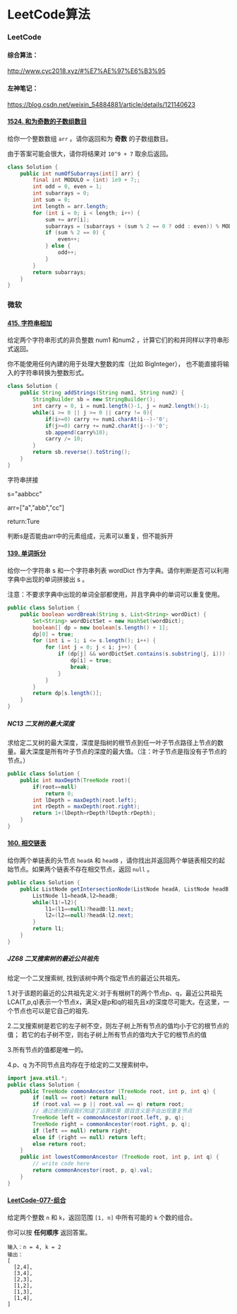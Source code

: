 # LeetCode算法

### LeetCode

#### 综合算法：

http://www.cyc2018.xyz/#%E7%AE%97%E6%B3%95

#### 左神笔记：

https://blog.csdn.net/weixin_54884881/article/details/121140623

#### [1524. 和为奇数的子数组数目](https://leetcode-cn.com/problems/number-of-sub-arrays-with-odd-sum/)

给你一个整数数组 `arr` 。请你返回和为 **奇数** 的子数组数目。

由于答案可能会很大，请你将结果对 `10^9 + 7` 取余后返回。

```java
class Solution {
    public int numOfSubarrays(int[] arr) {
        final int MODULO = (int) 1e9 + 7;;
        int odd = 0, even = 1;
        int subarrays = 0;
        int sum = 0;
        int length = arr.length;
        for (int i = 0; i < length; i++) {
            sum += arr[i];
            subarrays = (subarrays + (sum % 2 == 0 ? odd : even)) % MODULO;
            if (sum % 2 == 0) {
                even++;
            } else {
                odd++;
            }
        }
        return subarrays;
    }
}
```

### 微软

#### [415. 字符串相加](https://leetcode-cn.com/problems/add-strings/)

给定两个字符串形式的非负整数 num1 和num2 ，计算它们的和并同样以字符串形式返回。

你不能使用任何內建的用于处理大整数的库（比如 BigInteger）， 也不能直接将输入的字符串转换为整数形式。

```java
class Solution {
    public String addStrings(String num1, String num2) {
        StringBuilder sb = new StringBuilder();
        int carry = 0, i = num1.length()-1, j = num2.length()-1;
        while(i >= 0 || j >= 0 || carry != 0){
            if(i>=0) carry += num1.charAt(i--)-'0';
            if(j>=0) carry += num2.charAt(j--)-'0';
            sb.append(carry%10);
            carry /= 10;
        }
        return sb.reverse().toString();
    }
}
```

字符串拼接

s="aabbcc"

arr=["a","abb","cc"]

return:Ture

判断s是否能由arr中的元素组成，元素可以重复，但不能拆开

#### [139. 单词拆分](https://leetcode-cn.com/problems/word-break/)

给你一个字符串 s 和一个字符串列表 wordDict 作为字典。请你判断是否可以利用字典中出现的单词拼接出 s 。

注意：不要求字典中出现的单词全部都使用，并且字典中的单词可以重复使用。

```java
public class Solution {
    public boolean wordBreak(String s, List<String> wordDict) {
        Set<String> wordDictSet = new HashSet(wordDict);
        boolean[] dp = new boolean[s.length() + 1];
        dp[0] = true;
        for (int i = 1; i <= s.length(); i++) {
            for (int j = 0; j < i; j++) {
                if (dp[j] && wordDictSet.contains(s.substring(j, i))) {
                    dp[i] = true;
                    break;
                }
            }
        }
        return dp[s.length()];
    }
}
```

##### **NC13** **二叉树的最大深度**

求给定二叉树的最大深度，深度是指树的根节点到任一叶子节点路径上节点的数量。最大深度是所有叶子节点的深度的最大值。（注：叶子节点是指没有子节点的节点。）

```java
public class Solution {
    public int maxDepth(TreeNode root){
        if(root==null)
            return 0;
        int lDepth = maxDepth(root.left);
        int rDepth = maxDepth(root.right);
        return 1+(lDepth>rDepth?lDepth:rDepth);
    }
}
```

#### [160. 相交链表](https://leetcode-cn.com/problems/intersection-of-two-linked-lists/)

给你两个单链表的头节点 `headA` 和 `headB` ，请你找出并返回两个单链表相交的起始节点。如果两个链表不存在相交节点，返回 `null` 。

```java
public class Solution {
    public ListNode getIntersectionNode(ListNode headA, ListNode headB) {
        ListNode l1=headA,l2=headB;
        while(l1!=l2){
            l1=(l1==null)?headB:l1.next;
            l2=(l2==null)?headA:l2.next;
        }
        return l1;
    }
}
```

##### **JZ68** **二叉搜索树的最近公共祖先**

给定一个二叉搜索树, 找到该树中两个指定节点的最近公共祖先。

1.对于该题的最近的公共祖先定义:对于有根树T的两个节点p、q，最近公共祖先LCA(T,p,q)表示一个节点x，满足x是p和q的祖先且x的深度尽可能大。在这里，一个节点也可以是它自己的祖先.

2.二叉搜索树是若它的左子树不空，则左子树上所有节点的值均小于它的根节点的值； 若它的右子树不空，则右子树上所有节点的值均大于它的根节点的值

3.所有节点的值都是唯一的。

4.p、q 为不同节点且均存在于给定的二叉搜索树中。

```java
import java.util.*;
public class Solution {
    public TreeNode commonAncestor (TreeNode root, int p, int q) {
        if (null == root) return null;
        if (root.val == p || root.val == q) return root;
        // 通过递归假设我们知道了运算结果 题目含义是不会出现重复节点
        TreeNode left = commonAncestor(root.left, p, q);
        TreeNode right = commonAncestor(root.right, p, q);
        if (left == null) return right;
        else if (right == null) return left;
        else return root;
    } 
    public int lowestCommonAncestor (TreeNode root, int p, int q) {
        // write code here
        return commonAncestor(root, p, q).val;
    }
}
```

#### [LeetCode-077-组合](https://segmentfault.com/a/1190000040909773)

给定两个整数 `n` 和 `k`，返回范围 `[1, n]` 中所有可能的 `k` 个数的组合。

你可以按 **任何顺序** 返回答案。

```
输入：n = 4, k = 2
输出：
[
  [2,4],
  [3,4],
  [2,3],
  [1,2],
  [1,3],
  [1,4],
]
```


